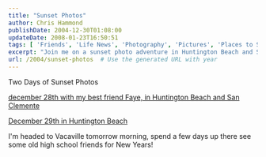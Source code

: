 ```yaml
---
title: "Sunset Photos"
author: Chris Hammond
publishDate: 2004-12-30T01:08:00
updateDate: 2008-01-23T16:50:51
tags: [ 'Friends', 'Life News', 'Photography', 'Pictures', 'Places to See', 'SEO' ]
excerpt: "Join me on a sunset photo adventure in Huntington Beach and San Clemente with my best friend Faye. Heading to Vacaville next for New Year's celebrations!"
url: /2004/sunset-photos  # Use the generated URL with year
---
```

<P>Two Days of Sunset Photos</P> <P><A href="https://www.chrishammond.com/gallery/albums/64">december 28th with my best friend Faye, in Huntington Beach and San Clemente</A></P> <P><A href="https://www.chrishammond.com/gallery/albums/65.aspx">December 29th in Huntington Beach</A></P> <P>I'm headed to Vacaville tomorrow morning, spend a few days up there see some old high school friends for New Years!</P>

